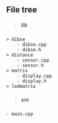 ## File tree
 > ##### lib
    > dibse
        - dibse.cpp
        - dibse.h
    > distance
        - sensor.cpp
        - sensor.h
    > matrix
        - display.cpp
        - display.h
    > ledmatrix

> ##### src
    - main.cpp